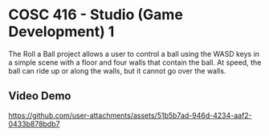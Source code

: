 # COSC 416 - Studio (Game Development) 1
The Roll a Ball project allows a user to control a ball using the WASD keys in a simple scene with a floor and four walls that contain the ball. At speed, the ball can ride up or along the walls, but it cannot go over the walls.

## Video Demo
https://github.com/user-attachments/assets/51b5b7ad-946d-4234-aaf2-0433b878bdb7
